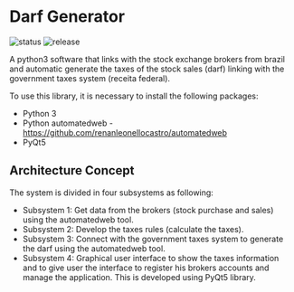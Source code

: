 # Darf Generator

![status](images/working.png) ![release](images/release.png)

A python3 software that links with the stock exchange brokers from brazil and automatic generate the taxes of the stock sales (darf) linking with the government taxes system (receita federal).

To use this library, it is necessary to install the following packages:
 - Python 3
 - Python automatedweb - https://github.com/renanleonellocastro/automatedweb
 - PyQt5

## Architecture Concept

The system is divided in four subsystems as following:
- Subsystem 1: Get data from the brokers (stock purchase and sales) using the automatedweb tool.
- Subsystem 2: Develop the taxes rules (calculate the taxes).
- Subsystem 3: Connect with the government taxes system to generate the darf using the automatedweb tool.
- Subsystem 4: Graphical user interface to show the taxes information and to give user the interface to register his brokers accounts and manage the application. This is developed using PyQt5 library.
